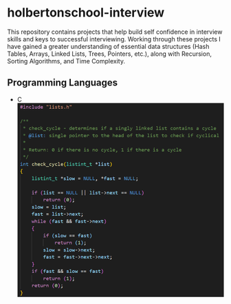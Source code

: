 # holbertonschool-interview

This repository contains projects that help build self confidence in interview skills and keys to successful interviewing. Working through these projects I have gained a greater understanding of essential data structures (Hash Tables, Arrays, Linked Lists, Trees, Pointers, etc.), along with Recursion, Sorting Algorithms, and Time Complexity.


## Programming Languages
 - C
 ![This is an image](https://github.com/GunterPearson/holbertonschool-interview/blob/main/images/linked_list_cycle.png?raw=true)

